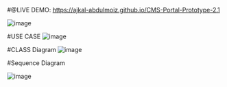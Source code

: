 #@LIVE DEMO:
https://ajkal-abdulmoiz.github.io/CMS-Portal-Prototype-2.1

![image](https://github.com/aJkal-abdulmoiz/CMS-Portal-Prototype-2.1/assets/123252717/61668ee4-89a4-47aa-a1d3-7dff3c8c0566)


#USE CASE
![image](https://github.com/aJkal-abdulmoiz/CMS-Portal-Prototype-2.1/assets/123252717/60dd440a-ce8b-4fd6-be83-a5ae6bb45d59)

#CLASS Diagram
![image](https://github.com/aJkal-abdulmoiz/CMS-Portal-Prototype-2.1/assets/123252717/68b1abc5-04fa-4bf8-b0b0-644a88106a0d)

#Sequence Diagram

![image](https://github.com/aJkal-abdulmoiz/CMS-Portal-Prototype-2.1/assets/123252717/a218c60f-45b9-49c3-a0fd-1795b61018f3)


